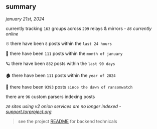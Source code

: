 
## summary
_january 21st, 2024_

currently tracking `163` groups across `299` relays & mirrors - _`86` currently online_

⏲ there have been `8` posts within the `last 24 hours`

🦈 there have been `111` posts within the `month of january`

🪐 there have been `882` posts within the `last 90 days`

🏚 there have been `111` posts within the `year of 2024`

🦕 there have been `9393` posts `since the dawn of ransomwatch`

there are `96` custom parsers indexing posts

_`20` sites using v2 onion services are no longer indexed - [support.torproject.org](https://support.torproject.org/onionservices/v2-deprecation/)_

> see the project [README](https://github.com/joshhighet/ransomwatch#ransomwatch--) for backend technicals
